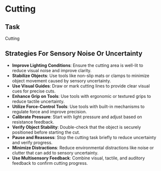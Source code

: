 # Cutting

## Task
Cutting
## Strategies For Sensory Noise Or Uncertainty
- **Improve Lighting Conditions**: Ensure the cutting area is well-lit to reduce visual noise and improve clarity.
- **Stabilize Objects**: Use tools like non-slip mats or clamps to minimize object movement caused by sensory uncertainty.
- **Use Visual Guides**: Draw or mark cutting lines to provide clear visual cues for precise cuts.
- **Enhance Grip on Tools**: Use tools with ergonomic or textured grips to reduce tactile uncertainty.
- **Utilize Force-Control Tools**: Use tools with built-in mechanisms to regulate force and improve precision.
- **Calibrate Pressure**: Start with light pressure and adjust based on resistance feedback.
- **Verify Object Stability**: Double-check that the object is securely positioned before starting the cut.
- **Pause and Reassess**: Stop the cutting task briefly to reduce uncertainty and verify progress.
- **Minimize Distractions**: Reduce environmental distractions like noise or clutter that can add to sensory uncertainty.
- **Use Multisensory Feedback**: Combine visual, tactile, and auditory feedback to confirm cutting progress.

